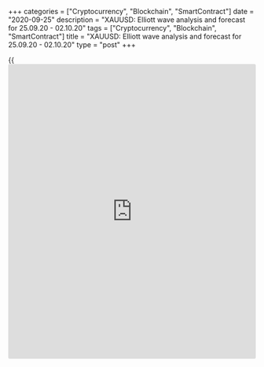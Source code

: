 +++
categories = ["Cryptocurrency", "Blockchain", "SmartContract"]
date = "2020-09-25"
description = "XAUUSD: Elliott wave analysis and forecast for 25.09.20 - 02.10.20"
tags = ["Cryptocurrency", "Blockchain", "SmartContract"]
title = "XAUUSD: Elliott wave analysis and forecast for 25.09.20 - 02.10.20"
type = "post"
+++

{{<iframe id="large-banner" src="https://www.bounty.group/#slide=7.0" width="100%" height="600" scrolling="no" style="border: 0px solid rgb(216, 221, 230); border-radius: 3px;">}}

2020-09-25

2020-09-25

XAUUSD: Elliott wave analysis and forecast for 25.09.20 – 02.10.20Alex
Geuta

 **Main scenario:** consider long positions from corrections above the
level of 1846.65 with a target of 1973.73 – 2077.22.

 **Alternative scenario:** breakout and consolidation below the level of
1846.65 will allow the pair to continue declining to the levels of
1822.71 – 1789.31.

 **Analysis** : The ascending third wave of larger degree (3) presumably
continues developing on the [daily](https://www.fintecher.org/2020/03/03/forex-trading-daily-strategy/) time frame, with wave 5 of (3) forming
inside. Apparently, the third wave of smaller degree iii of 5 has formed
on the H4 time frame, and presumably, a local correction finished
developing in the form of wave iv of 5. Wave (c) of iv formed as an
impulse on the H1 time frame. If the presumption is correct, the pair
may be expected to grow to 1973.73 – 2077.22. The level of 1846.65 is
critical in this scenario, as the breakout will enable the pair to
continue declining to the levels of 1822.71 – 1789.31.

* * *

* * *

* * *

P.S. Did you like my article? Share it in social networks: it will be
the best “thank you" :)

Ask me questions and comment below. I’ll be glad to answer your
questions and give necessary explanations.

 **Useful links:**

  * I recommend trying to trade with a reliable broker [here][1]. The system allows you to trade by yourself or copy successful traders from all across the globe.
  * Use my promo-code BLOG for getting deposit bonus 50% on LiteForex platform. Just enter this code in the appropriate field while [depositing][2] your trading account.
  * Telegram chat for traders: <t.me/liteforexengchat>. We are sharing the signals and trading experience
  * Telegram channel with high-quality analytics, Forex reviews, training articles, and other useful things for traders <t.me/liteforex>

## Price chart of XAUUSD in real time mode

The content of this article reflects the author’s opinion and does not
necessarily reflect the official position of LiteForex. The material
published on this page is provided for informational purposes only and
should not be considered as the provision of investment advice for the
purposes of Directive 2004/39/EC.

Rate this article:

{{value}}

( {{count}} {{title}} )

   1. my.liteforex.com/?category=analysts-opinions&slug=xauusd-elliott-wave-analysis-and-forecast-for-250920-021020&openPopup=%2Fregistration%2Fpopup&utm_source=blog&utm_medium=article&utm_campaign=bonus
   2. my.liteforex.com/deposit/?category=analysts-opinions&slug=xauusd-elliott-wave-analysis-and-forecast-for-250920-021020&promo_code=BLOG&utm_source=blog&utm_medium=article&utm_campaign=bonus